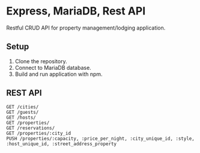 # Express, MariaDB, Rest API
Restful CRUD API for property management/lodging application.

## Setup
1. Clone the repository.
2. Connect to MariaDB database.
3. Build and run application with npm.

## REST API
    GET /cities/
    GET /guests/
    GET /hosts/
    GET /properties/
    GET /reservations/
    GET /properties/:city_id
    PUSH /properties/:capacity, :price_per_night, :city_unique_id, :style, :host_unique_id, :street_address_property
